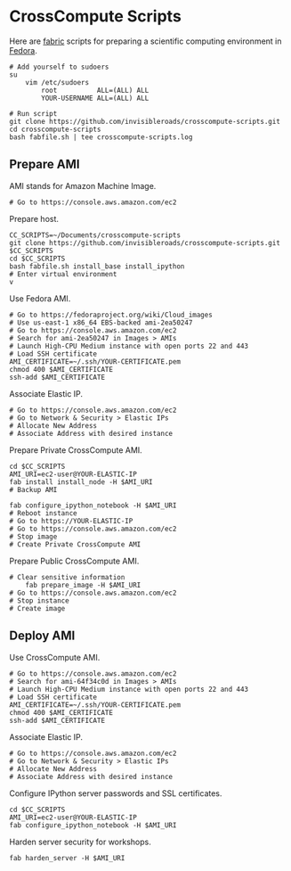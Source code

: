 CrossCompute Scripts
====================
Here are [fabric](http://docs.fabfile.org) scripts for preparing a scientific computing environment in [Fedora](http://fedoraproject.org).

    # Add yourself to sudoers
    su
        vim /etc/sudoers
            root          ALL=(ALL) ALL
            YOUR-USERNAME ALL=(ALL) ALL

    # Run script
    git clone https://github.com/invisibleroads/crosscompute-scripts.git
    cd crosscompute-scripts
    bash fabfile.sh | tee crosscompute-scripts.log


Prepare AMI
-----------
AMI stands for Amazon Machine Image.

    # Go to https://console.aws.amazon.com/ec2

Prepare host.

    CC_SCRIPTS=~/Documents/crosscompute-scripts
    git clone https://github.com/invisibleroads/crosscompute-scripts.git $CC_SCRIPTS
    cd $CC_SCRIPTS
    bash fabfile.sh install_base install_ipython
    # Enter virtual environment
    v

Use Fedora AMI.

    # Go to https://fedoraproject.org/wiki/Cloud_images
    # Use us-east-1 x86_64 EBS-backed ami-2ea50247 
    # Go to https://console.aws.amazon.com/ec2
    # Search for ami-2ea50247 in Images > AMIs
    # Launch High-CPU Medium instance with open ports 22 and 443
    # Load SSH certificate
    AMI_CERTIFICATE=~/.ssh/YOUR-CERTIFICATE.pem
    chmod 400 $AMI_CERTIFICATE
    ssh-add $AMI_CERTIFICATE

Associate Elastic IP.

    # Go to https://console.aws.amazon.com/ec2
    # Go to Network & Security > Elastic IPs
    # Allocate New Address
    # Associate Address with desired instance

Prepare Private CrossCompute AMI.

    cd $CC_SCRIPTS
    AMI_URI=ec2-user@YOUR-ELASTIC-IP
    fab install install_node -H $AMI_URI
    # Backup AMI

    fab configure_ipython_notebook -H $AMI_URI
    # Reboot instance
    # Go to https://YOUR-ELASTIC-IP
    # Go to https://console.aws.amazon.com/ec2
    # Stop image
    # Create Private CrossCompute AMI

Prepare Public CrossCompute AMI.

    # Clear sensitive information
        fab prepare_image -H $AMI_URI
    # Go to https://console.aws.amazon.com/ec2
    # Stop instance
    # Create image


Deploy AMI
----------
Use CrossCompute AMI.

    # Go to https://console.aws.amazon.com/ec2
    # Search for ami-64f34c0d in Images > AMIs
    # Launch High-CPU Medium instance with open ports 22 and 443
    # Load SSH certificate
    AMI_CERTIFICATE=~/.ssh/YOUR-CERTIFICATE.pem
    chmod 400 $AMI_CERTIFICATE
    ssh-add $AMI_CERTIFICATE

Associate Elastic IP.

    # Go to https://console.aws.amazon.com/ec2
    # Go to Network & Security > Elastic IPs
    # Allocate New Address
    # Associate Address with desired instance

Configure IPython server passwords and SSL certificates.

    cd $CC_SCRIPTS
    AMI_URI=ec2-user@YOUR-ELASTIC-IP
    fab configure_ipython_notebook -H $AMI_URI

Harden server security for workshops.

    fab harden_server -H $AMI_URI
